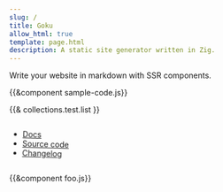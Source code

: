 ```yaml
---
slug: /
title: Goku
allow_html: true
template: page.html
description: A static site generator written in Zig.
---
```


Write your website in markdown with SSR components.

{{&component sample-code.js}}

{{& collections.test.list }}

<style>
  #spinner {
    animation: spin 4s infinite linear;
    display: inline-block;
    transform-origin: center;
  }
  @keyframes spin {
    from { transform: rotate(0deg); }
    to { transform: rotate(360deg); }
  }
</style>

<div id="spinner">

- [Docs](/docs)
- [Source code](https://github.com/sea-grass/goku)
- [Changelog](/changelog)
  
</div>

{{&component foo.js}}
